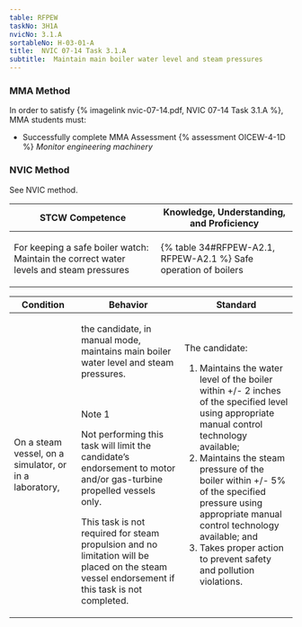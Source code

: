 ```yaml
---
table: RFPEW
taskNo: 3H1A
nvicNo: 3.1.A 
sortableNo: H-03-01-A
title:  NVIC 07-14 Task 3.1.A
subtitle:  Maintain main boiler water level and steam pressures
---
```



### MMA Method

In order to satisfy  {% imagelink nvic-07-14.pdf, NVIC 07-14 Task 3.1.A %}, MMA students must:

* Successfully complete MMA Assessment {% assessment OICEW-4-1D %} *Monitor engineering machinery*


### NVIC Method

<a onclick="togglevisibility('nvic_methods')" >See NVIC method.</a>

<div id='nvic_methods' class='hide'>

<table>
<thead>
<tr>
<th class='forty'> STCW Competence </th>
<th class='sixty'> Knowledge, Understanding, and Proficiency </th>
</tr>
</thead>




<tbody>
<tr><td markdown='1'>

For keeping a safe boiler watch: Maintain the correct water levels and steam pressures

</td><td markdown='1'>

{% table 34#RFPEW-A2.1, RFPEW-A2.1 %} Safe operation of boilers

</td></tr>


</tbody>
</table>


<table>
<thead>
<tr><th class='twenty'>  Condition </th><th class='twenty'> Behavior </th><th  class='sixty'>Standard </th></tr>
</thead>
<tbody >



<tr><td markdown='1'>

On a steam vessel, on a simulator, or in a laboratory,

</td><td markdown='1'>

the candidate, in manual mode, maintains main boiler water level and steam pressures.

<br>

<div class="tooltip" markdown='1'>

Note 1

Not performing this task will limit the candidate’s endorsement to motor and/or gas-turbine propelled vessels only.

This task is not required for steam propulsion and no limitation will be placed on the steam vessel endorsement if this task is not completed.

</div>


</td><td markdown='1'>

The candidate:

1. Maintains the water level of the boiler within +/- 2 inches of the specified level using appropriate manual control technology available;
2. Maintains the steam pressure of the boiler within +/- 5% of the specified pressure using appropriate manual control technology available; and
3. Takes proper action to prevent safety and pollution violations.

</td></tr>
</tbody>
</table>
</div>
